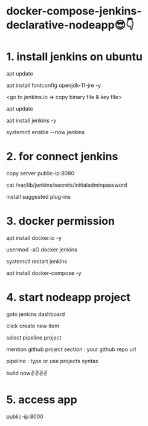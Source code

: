 # docker-compose-jenkins-declarative-nodeapp😎👇

# 1. install jenkins on ubuntu

apt update

apt install fontconfig openjdk-11-jre -y

<go to jenkins.io => copy binary file & key file>

apt update

apt install jenkins -y

systemctl enable --now jenkins


# 2. for connect jenkins

copy server public-ip:8080

cat /var/lib/jenkins/secrets/initialadminpassword

install suggested plug-ins

# 3. docker permission

apt install docker.io -y

usermod -aG docker jenkins

systemctl restart jenkins

apt install docker-compose -y

# 4. start nodeapp project

goto jenkins dashboard

click create new item

select pipeline project

mention github project section : your github repo url

pipeline : type or use projects syntax

build now✌️✌️✌️✌️

# 5. access app

public-ip:8000
